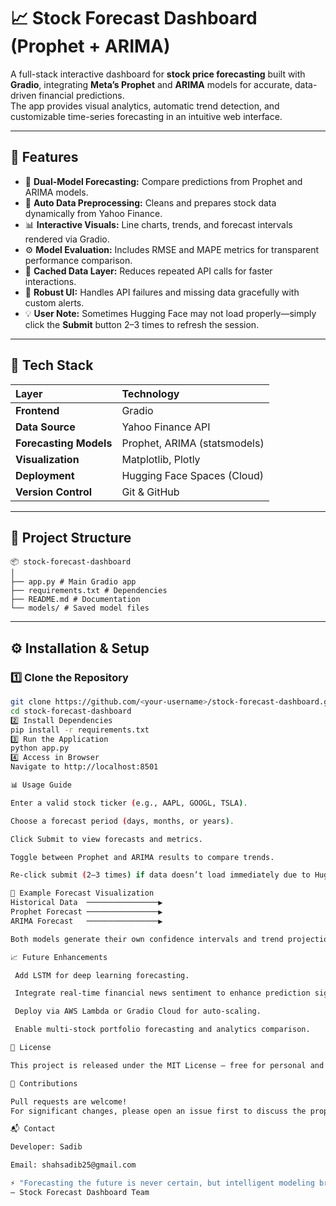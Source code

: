 # 📈 Stock Forecast Dashboard (Prophet + ARIMA)

A full-stack interactive dashboard for **stock price forecasting** built with **Gradio**, integrating **Meta’s Prophet** and **ARIMA** models for accurate, data-driven financial predictions.  
The app provides visual analytics, automatic trend detection, and customizable time-series forecasting in an intuitive web interface.

---

## 🚀 Features

- 🔮 **Dual-Model Forecasting:** Compare predictions from Prophet and ARIMA models.  
- 🧠 **Auto Data Preprocessing:** Cleans and prepares stock data dynamically from Yahoo Finance.  
- 📊 **Interactive Visuals:** Line charts, trends, and forecast intervals rendered via Gradio.  
- ⚙️ **Model Evaluation:** Includes RMSE and MAPE metrics for transparent performance comparison.  
- 📁 **Cached Data Layer:** Reduces repeated API calls for faster interactions.  
- 🔁 **Robust UI:** Handles API failures and missing data gracefully with custom alerts.  
- 💡 **User Note:** Sometimes Hugging Face may not load properly—simply click the **Submit** button 2–3 times to refresh the session.

---

## 🧩 Tech Stack

| Layer | Technology |
|:------|:------------|
| **Frontend** | Gradio |
| **Data Source** | Yahoo Finance API |
| **Forecasting Models** | Prophet, ARIMA (statsmodels) |
| **Visualization** | Matplotlib, Plotly |
| **Deployment** | Hugging Face Spaces (Cloud) |
| **Version Control** | Git & GitHub |

---

## 📂 Project Structure
```
📦 stock-forecast-dashboard
│
├── app.py # Main Gradio app
├── requirements.txt # Dependencies
├── README.md # Documentation
└── models/ # Saved model files
```
---

## ⚙️ Installation & Setup

### 1️⃣ Clone the Repository
```bash
git clone https://github.com/<your-username>/stock-forecast-dashboard.git
cd stock-forecast-dashboard
2️⃣ Install Dependencies
pip install -r requirements.txt
3️⃣ Run the Application
python app.py
4️⃣ Access in Browser
Navigate to http://localhost:8501

📊 Usage Guide

Enter a valid stock ticker (e.g., AAPL, GOOGL, TSLA).

Choose a forecast period (days, months, or years).

Click Submit to view forecasts and metrics.

Toggle between Prophet and ARIMA results to compare trends.

Re-click submit (2–3 times) if data doesn’t load immediately due to Hugging Face session delay.

🧠 Example Forecast Visualization
Historical Data  ────────────────▶
Prophet Forecast ────────────────▶
ARIMA Forecast   ────────────────▶

Both models generate their own confidence intervals and trend projections, allowing for model comparison and hybrid insights.

📈 Future Enhancements

 Add LSTM for deep learning forecasting.

 Integrate real-time financial news sentiment to enhance prediction signals.

 Deploy via AWS Lambda or Gradio Cloud for auto-scaling.

 Enable multi-stock portfolio forecasting and analytics comparison.

🧾 License

This project is released under the MIT License — free for personal and commercial use with attribution.

🤝 Contributions

Pull requests are welcome!
For significant changes, please open an issue first to discuss the proposal.

📬 Contact

Developer: Sadib

Email: shahsadib25@gmail.com

⚡ "Forecasting the future is never certain, but intelligent modeling brings us closer to clarity."
— Stock Forecast Dashboard Team

